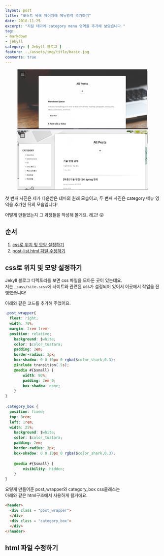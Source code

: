 ```yaml
---
layout: post
title: "포스트 목록 페이지에 메뉴영역 추가하기"
date: 2018-11-25
excerpt: "지킬 테마에 category menu 영역을 추가해 보았습니다."
tag:
- markdown
- jekyll
category: [ Jekyll 블로그 ]
feature: ../assets/img/title/basic.jpg
comments: true
---
```


<figure class="half">
  <img src = "../assets/img/make-category-menu/01.png">
  <img src = "../assets/img/make-category-menu/02.png">
</figure>

첫 번째 사진은 제가 다운받은 테마의 원래 모습이고, 두 번째 사진은 category 메뉴 영역을 추가한 뒤의 모습입니다!  

어떻게 만들었는지 그 과정들을 작성해 볼게요. 레고! &#128540;  


## 순서  
1. [css로 위치 및 모양 설정하기](#css로-위치-및-모양-설정하기)
2. [post-list.html 파일 수정하기](#html-파일-수정하기)

## css로 위치 및 모양 설정하기

Jekyll 블로그 디렉토리를 보면 css 파일을 모아둔 곳이 있는데요.  
저는 `_sass/site.scss`에 사이트와 관련된 css가 설정되어 있어서 이곳에서 작업을 진행했습니다!  

아래와 같은 코드를 추가해 주었어요.
~~~css
.post_wrapper{
  float: right;
  width: 70%;
  margin: 2rem 1rem;
  position: relative;
	background: $white;
	color: $color_tuatara;
	padding: 2em;
	border-radius: 3px;
	box-shadow: 0 0 10px 0 rgba($color_shark,0.3);
	@include transition(.5s);
	@media #{$small} {
		width: 90%;
		padding: 2em 0;
	    box-shadow: none;
	}
}

.category_box {
  position: fixed;
  top: 8rem;
  left: 1rem;
  width: 25%;
	background: $white;
	color: $color_tuatara;
	padding: 2em;
	border-radius: 3px;
	box-shadow: 0 0 10px 0 rgba($color_shark,0.3);

    @media #{$small} {
		visibility: hidden;
	}
}
~~~

요렇게 만들어준 post_wrapper와 category_box css클래스는  
아래와 같은 html구조에서 사용하게 될거에요.  

~~~html
<header>
  <div class = "post_wrapper">
  </div>
  <div class = "category_box">
  </div>
</header>
~~~



## html 파일 수정하기
